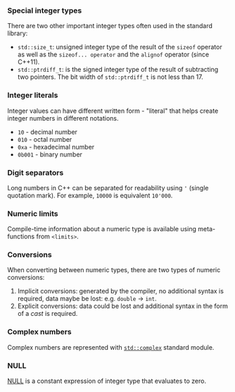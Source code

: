 ### Special integer types

There are two other important integer types often used in the standard library:

- `std::size_t`: unsigned integer type of the result of the `sizeof` operator as well as the `sizeof... operator` and the `alignof` operator (since C++11).
- `std::ptrdiff_t`: is the signed integer type of the result of subtracting two pointers. The bit width of `std::ptrdiff_t` is not less than 17.

### Integer literals

Integer values can have different written form - "literal" that helps create integer numbers in different notations.

- `10` - decimal number
- `010` - octal number
- `0xa` - hexadecimal number
- `0b001` - binary number

### Digit separators

Long numbers in C++ can be separated for readability using `'` (single quotation mark). For example, `10000` is equivalent `10'000`.

### Numeric limits

Compile-time information about a numeric type is available using meta-functions from `<limits>`.

### Conversions

When converting between numeric types, there are two types of numeric conversions:

1. Implicit conversions: generated by the compiler, no additional syntax is required, data maybe be lost: e.g. `double` -> `int`.
2. Explicit conversions: data could be lost and additional syntax in the form of a _cast_ is required.

### Complex numbers

Complex numbers are represented with [`std::complex`][complex] standard module.

### NULL

[NULL][null] is a constant expression of integer type that evaluates to zero.

[fundamental-types]: https://en.cppreference.com/w/cpp/language/types
[numeric-limits]: https://en.cppreference.com/w/cpp/types/numeric_limits
[complex]: https://en.cppreference.com/w/cpp/numeric/complex
[null]: https://en.cppreference.com/w/cpp/types/NULL
